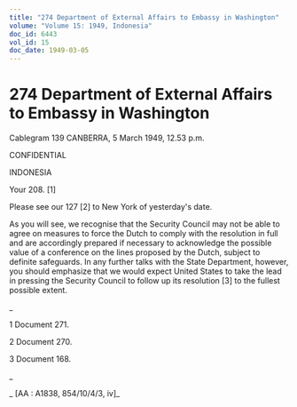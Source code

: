 ```yaml
---
title: "274 Department of External Affairs to Embassy in Washington"
volume: "Volume 15: 1949, Indonesia"
doc_id: 6443
vol_id: 15
doc_date: 1949-03-05
---
```


# 274 Department of External Affairs to Embassy in Washington

Cablegram 139 CANBERRA, 5 March 1949, 12.53 p.m.

CONFIDENTIAL

INDONESIA

Your 208. [1]

Please see our 127 [2] to New York of yesterday's date.

As you will see, we recognise that the Security Council may not be able to agree on measures to force the Dutch to comply with the resolution in full and are accordingly prepared if necessary to acknowledge the possible value of a conference on the lines proposed by the Dutch, subject to definite safeguards. In any further talks with the State Department, however, you should emphasize that we would expect United States to take the lead in pressing the Security Council to follow up its resolution [3] to the fullest possible extent.

_

1 Document 271.

2 Document 270.

3 Document 168.

_

_ [AA : A1838, 854/10/4/3, iv]_
